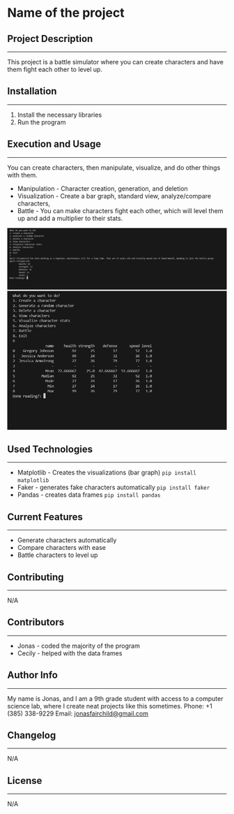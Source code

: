# Name of the project

## Project Description
---
This project is a battle simulator where you can create characters and have them fight each other to level up.  

## Installation
---
1. Install the necessary libraries
2. Run the program

## Execution and Usage
---
You can create characters, then manipulate, visualize, and do other things with them.

+ Manipulation - Character creation, generation, and deletion
+ Visualization - Create a bar graph, standard view, analyze/compare characters, 
+ Battle - You can make characters fight each other, which will level them up and add a multiplier to their stats.

![Generation](screenshot_generation.png) 
![Analyzing](screenshot_analyzing.png)  

## Used Technologies
---
+ Matplotlib - Creates the visualizations (bar graph)
`pip install matplotlib`
+ Faker - generates fake characters automatically
`pip install faker`
+ Pandas - creates data frames
`pip install pandas`  

## Current Features
---
+ Generate characters automatically
+ Compare characters with ease
+ Battle characters to level up  

## Contributing
---
N/A  

## Contributors
---
+ Jonas - coded the majority of the program
+ Cecily - helped with the data frames  

## Author Info
---
My name is Jonas, and I am a 9th grade student with access to a computer science lab, where I create neat projects like this sometimes.
Phone: +1 (385) 338-9229    Email: jonasfairchild@gmail.com  

## Changelog
---
N/A  

## License
---
N/A
